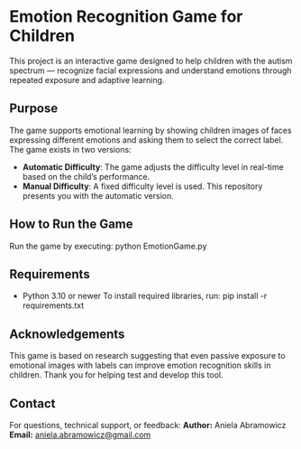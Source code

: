# Emotion Recognition Game for Children

This project is an interactive game designed to help children with the autism spectrum — recognize facial expressions and understand emotions through repeated exposure and adaptive learning.

## Purpose

The game supports emotional learning by showing children images of faces expressing different emotions and asking them to select the correct label. The game exists in two versions:
- **Automatic Difficulty**: The game adjusts the difficulty level in real-time based on the child’s performance.
- **Manual Difficulty**: A fixed difficulty level is used.
This repository presents you with the automatic version.

## How to Run the Game

Run the game by executing:
python EmotionGame.py

## Requirements

- Python 3.10 or newer
To install required libraries, run:
pip install -r requirements.txt


## Acknowledgements

This game is based on research suggesting that even passive exposure to emotional images with labels can improve emotion recognition skills in children. Thank you for helping test and develop this tool.

## Contact

For questions, technical support, or feedback:
**Author:** Aniela Abramowicz  
**Email:** aniela.abramowicz@gmail.com

